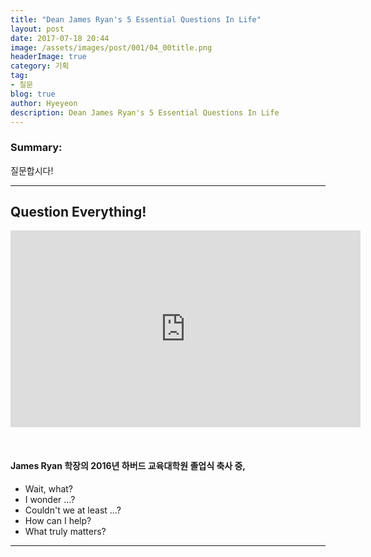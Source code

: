 ```yaml
---
title: "Dean James Ryan's 5 Essential Questions In Life"
layout: post
date: 2017-07-18 20:44
image: /assets/images/post/001/04_00title.png
headerImage: true
category: 기획
tag:
- 질문
blog: true
author: Hyeyeon
description: Dean James Ryan's 5 Essential Questions In Life
---
```


### Summary:

질문합시다!

---

## Question Everything!

<p align="middle">
<iframe width="560" height="315" src="https://www.youtube.com/embed/bW0NguMGIbE" frameborder="0" allowfullscreen></iframe></p>

<br>

#### James Ryan 학장의 2016년 하버드 교육대학원 졸업식 축사 중,

- Wait, what?
- I wonder ...?
- Couldn't we at least ...?
- How can I help?
- What truly matters?

---

